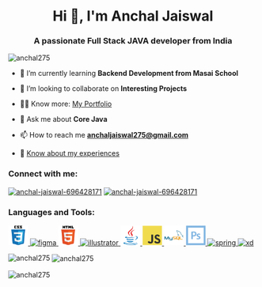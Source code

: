 <h1 align="center">Hi 👋, I'm Anchal Jaiswal</h1>
<h3 align="center">A passionate Full Stack JAVA developer from India</h3>

<p align="left"> <img src="https://komarev.com/ghpvc/?username=anchal275&label=Profile%20views&color=0e75b6&style=flat" alt="anchal275" /> </p>


- 🌱 I’m currently learning **Backend Development from Masai School**

- 👯 I’m looking to collaborate on **Interesting Projects**

- 👨‍💻 Know more: [My Portfolio](https://anchal275.github.io/)

- 💬 Ask me about **Core Java**

- 📫 How to reach me **anchaljaiswal275@gmail.com**

- 📄 [Know about my experiences](https://drive.google.com/file/d/14_twqd-D4l2RppwudscEa_GQBm900MHb/view)

<h3 align="left">Connect with me:</h3>
<p align="left">
<a href="https://linkedin.com/in/anchal-jaiswal-696428171" target="blank"><img align="center" src="https://raw.githubusercontent.com/rahuldkjain/github-profile-readme-generator/master/src/images/icons/Social/linked-in-alt.svg" alt="anchal-jaiswal-696428171" height="30" width="40" /></a>
<a href="https://linkedin.com/in/anchal-jaiswal-696428171" target="blank"><img align="center" src="https://raw.githubusercontent.com/rahuldkjain/github-profile-readme-generator/master/src/images/icons/Social/linked-in-alt.svg" alt="anchal-jaiswal-696428171" height="30" width="40" /></a>  
</p>

<h3 align="left">Languages and Tools:</h3>
<p align="left"> <a href="https://www.w3schools.com/css/" target="_blank" rel="noreferrer"> <img src="https://raw.githubusercontent.com/devicons/devicon/master/icons/css3/css3-original-wordmark.svg" alt="css3" width="40" height="40"/> </a> <a href="https://www.figma.com/" target="_blank" rel="noreferrer"> <img src="https://www.vectorlogo.zone/logos/figma/figma-icon.svg" alt="figma" width="40" height="40"/> </a> <a href="https://www.w3.org/html/" target="_blank" rel="noreferrer"> <img src="https://raw.githubusercontent.com/devicons/devicon/master/icons/html5/html5-original-wordmark.svg" alt="html5" width="40" height="40"/> </a> <a href="https://www.adobe.com/in/products/illustrator.html" target="_blank" rel="noreferrer"> <img src="https://www.vectorlogo.zone/logos/adobe_illustrator/adobe_illustrator-icon.svg" alt="illustrator" width="40" height="40"/> </a> <a href="https://www.java.com" target="_blank" rel="noreferrer"> <img src="https://raw.githubusercontent.com/devicons/devicon/master/icons/java/java-original.svg" alt="java" width="40" height="40"/> </a> <a href="https://developer.mozilla.org/en-US/docs/Web/JavaScript" target="_blank" rel="noreferrer"> <img src="https://raw.githubusercontent.com/devicons/devicon/master/icons/javascript/javascript-original.svg" alt="javascript" width="40" height="40"/> </a> <a href="https://www.mysql.com/" target="_blank" rel="noreferrer"> <img src="https://raw.githubusercontent.com/devicons/devicon/master/icons/mysql/mysql-original-wordmark.svg" alt="mysql" width="40" height="40"/> </a> <a href="https://www.photoshop.com/en" target="_blank" rel="noreferrer"> <img src="https://raw.githubusercontent.com/devicons/devicon/master/icons/photoshop/photoshop-line.svg" alt="photoshop" width="40" height="40"/> </a> <a href="https://spring.io/" target="_blank" rel="noreferrer"> <img src="https://www.vectorlogo.zone/logos/springio/springio-icon.svg" alt="spring" width="40" height="40"/> </a> <a href="https://www.adobe.com/products/xd.html" target="_blank" rel="noreferrer"> <img src="https://cdn.worldvectorlogo.com/logos/adobe-xd.svg" alt="xd" width="40" height="40"/> </a> </p>

<p><img align="left" src="https://github-readme-stats.vercel.app/api/top-langs?username=anchal275&show_icons=true&locale=en&layout=compact" alt="anchal275" /></p>

<p>&nbsp;<img align="center" src="https://github-readme-stats.vercel.app/api?username=anchal275&show_icons=true&locale=en" alt="anchal275" /></p>

<p><img align="center" src="https://github-readme-streak-stats.herokuapp.com/?user=anchal275&" alt="anchal275" /></p>
